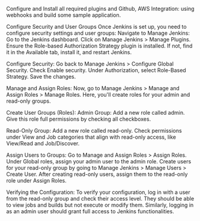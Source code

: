 Configure and Install all required plugins and Github, AWS Integration:
using webhooks and build some sample application.

Configure Security and User Groups
Once Jenkins is set up, you need to configure security settings and user groups:
Navigate to Manage Jenkins:
Go to the Jenkins dashboard.
Click on Manage Jenkins > Manage Plugins.
Ensure the Role-based Authorization Strategy plugin is installed. If not, find it in the Available tab, install it, and restart Jenkins.

Configure Security:
Go back to Manage Jenkins > Configure Global Security.
Check Enable security.
Under Authorization, select Role-Based Strategy.
Save the changes.

Manage and Assign Roles:
Now, go to Manage Jenkins > Manage and Assign Roles > Manage Roles.
Here, you'll create roles for your admin and read-only groups.

Create User Groups (Roles):
Admin Group:
Add a new role called admin.
Give this role full permissions by checking all checkboxes.

Read-Only Group:
Add a new role called read-only.
Check permissions under View and Job categories that align with read-only access, like View/Read and Job/Discover.

Assign Users to Groups:
Go to Manage and Assign Roles > Assign Roles.
Under Global roles, assign your admin user to the admin role.
Create users for your read-only group by going to Manage Jenkins > Manage Users > Create User.
After creating read-only users, assign them to the read-only role under Assign Roles.

Verifying the Configuration:
To verify your configuration, log in with a user from the read-only group and check their access level. They should be able to view jobs and builds but not execute or modify them.
Similarly, logging in as an admin user should grant full access to Jenkins functionalities.

